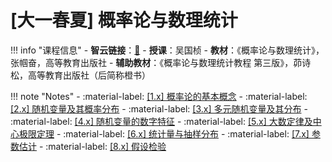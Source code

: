 # [大一春夏] 概率论与数理统计

!!! info "课程信息"
    - **智云链接**：[🔗](https://media.zju.edu.cn/index.php?r=course/live-view&id=37113&tenant=112)
    - **授课**：吴国桢
    - **教材**：《概率论与数理统计》，张帼奋，高等教育出版社
    - **辅助教材**：《概率论与数理统计教程 第三版》，茆诗松，高等教育出版社（后简称橙书）

!!! note "Notes"
    - :material-label: [[1.x] 概率论的基本概念](https://www.yuque.com/isshikixiu/notes/od7fc7?view)
    - :material-label: [[2.x] 随机变量及其概率分布](https://www.yuque.com/isshikixiu/notes/vozg69?view)
    - :material-label: [[3.x] 多元随机变量及其分布](https://www.yuque.com/isshikixiu/notes/vvn1wm?view)
    - :material-label: [[4.x] 随机变量的数字特征](https://www.yuque.com/isshikixiu/notes/mlob5v?view)
    - :material-label: [[5.x] 大数定律及中心极限定理](https://www.yuque.com/isshikixiu/notes/rqtmvm?view)
    - :material-label: [[6.x] 统计量与抽样分布](https://www.yuque.com/isshikixiu/notes/vr4aqa?view)
    - :material-label: [[7.x] 参数估计](https://www.yuque.com/isshikixiu/notes/unq14p?view)
    - :material-label: [[8.x] 假设检验](https://www.yuque.com/isshikixiu/notes/ho2hsa?view)
